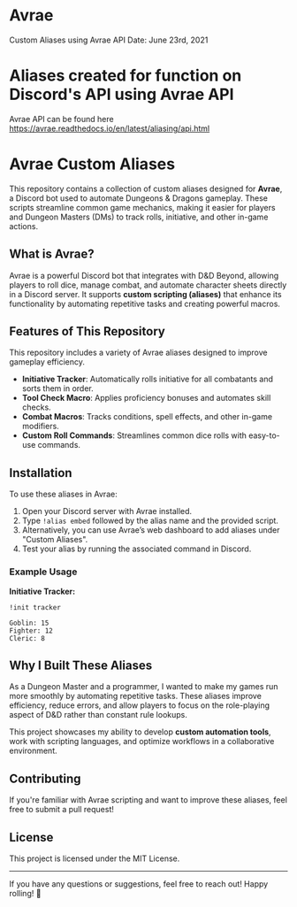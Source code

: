 # Avrae
Custom Aliases using Avrae API
Date: June 23rd, 2021
# Aliases created for function on Discord's API using Avrae API

Avrae API can be found here
https://avrae.readthedocs.io/en/latest/aliasing/api.html


# Avrae Custom Aliases

This repository contains a collection of custom aliases designed for **Avrae**, a Discord bot used to automate Dungeons & Dragons gameplay. These scripts streamline common game mechanics, making it easier for players and Dungeon Masters (DMs) to track rolls, initiative, and other in-game actions.

## What is Avrae?
Avrae is a powerful Discord bot that integrates with D&D Beyond, allowing players to roll dice, manage combat, and automate character sheets directly in a Discord server. It supports **custom scripting (aliases)** that enhance its functionality by automating repetitive tasks and creating powerful macros.

## Features of This Repository
This repository includes a variety of Avrae aliases designed to improve gameplay efficiency.

- **Initiative Tracker**: Automatically rolls initiative for all combatants and sorts them in order.
- **Tool Check Macro**: Applies proficiency bonuses and automates skill checks.
- **Combat Macros**: Tracks conditions, spell effects, and other in-game modifiers.
- **Custom Roll Commands**: Streamlines common dice rolls with easy-to-use commands.

## Installation
To use these aliases in Avrae:

1. Open your Discord server with Avrae installed.
2. Type `!alias embed` followed by the alias name and the provided script.
3. Alternatively, you can use Avrae’s web dashboard to add aliases under "Custom Aliases".
4. Test your alias by running the associated command in Discord.

### Example Usage
**Initiative Tracker:**
```
!init tracker
```
```
Goblin: 15
Fighter: 12
Cleric: 8
```

## Why I Built These Aliases
As a Dungeon Master and a programmer, I wanted to make my games run more smoothly by automating repetitive tasks. These aliases improve efficiency, reduce errors, and allow players to focus on the role-playing aspect of D&D rather than constant rule lookups.

This project showcases my ability to develop **custom automation tools**, work with scripting languages, and optimize workflows in a collaborative environment.

## Contributing
If you're familiar with Avrae scripting and want to improve these aliases, feel free to submit a pull request!

## License
This project is licensed under the MIT License.

---
If you have any questions or suggestions, feel free to reach out! Happy rolling! 🎲

